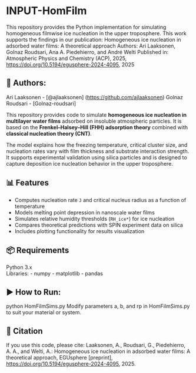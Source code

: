 # INPUT-HomFilm
This repository provides the Python implementation for simulating homogeneous filmwise ice nucleation in the upper troposphere. 
This work supports the findings in our publication:
Homogeneous ice nucleation in adsorbed water films: A theoretical approach
Authors: Ari Laaksonen, Golnaz Roudsari, Ana A. Piedehierro, and André Welti
Published in: Atmospheric Physics and Chemistry (ACP), 2025, https://doi.org/10.5194/egusphere-2024-4095, 2025

## 👥 Authors:
Ari Laaksonen - [@ajlaaksonen] (https://github.com/ajlaaksonen)
Golnaz Roudsari  - [Golnaz-roudsari]


This repository provides code to simulate **homogeneous ice nucleation in multilayer water films** adsorbed on insoluble atmospheric particles. It is based on the **Frenkel–Halsey–Hill (FHH) adsorption theory** combined with **classical nucleation theory (CNT)**.

The model explains how the freezing temperature, critical cluster size, and nucleation rates vary with film thickness and substrate interaction strength. It supports experimental validation using silica particles and is designed to capture deposition ice nucleation behavior in the upper troposphere.


## 📊 Features
- Computes nucleation rate `J` and critical nucleus radius as a function of temperature
- Models melting point depression in nanoscale water films
- Simulates relative humidity thresholds (`RH_ice*`) for ice nucleation
- Compares theoretical predictions with SPIN experiment data on silica
- Includes plotting functionality for results visualization

## 📦 Requirements
  Python 3.x  
  Libraries:
    - numpy
    - matplotlib
    - pandas



## ▶️ How to Run:
python HomFilmSims.py
Modify parameters a, b, and rp in HomFilmSims.py to suit your material or system.

## 🧾 Citation
If you use this code, please cite:
Laaksonen, A., Roudsari, G., Piedehierro, A. A., and Welti, A.: Homogeneous ice nucleation in adsorbed water films: A theoretical approach, EGUsphere [preprint], https://doi.org/10.5194/egusphere-2024-4095, 2025.



